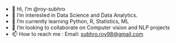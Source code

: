 - 👋 Hi, I’m @roy-subhro 
- 👀 I’m interested in Data Science and Data Analytics.
- 🌱 I’m currently learning Python, R, Statistics, ML
- 💞️ I’m looking to collaborate on Computer vision and NLP projects 
- 📫 How to reach me : Email: subhro.roy98@gmail.com

<!---
roy-subhro/roy-subhro is a ✨ special ✨ repository because its `README.md` (this file) appears on your GitHub profile.
You can click the Preview link to take a look at your changes.
--->
